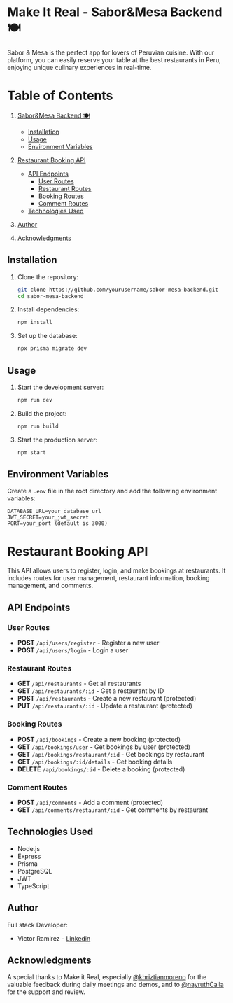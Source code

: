 # Make It Real - Sabor&Mesa Backend 🍽️

Sabor & Mesa is the perfect app for lovers of Peruvian cuisine. With our platform, you can easily reserve your table at the best restaurants in Peru, enjoying unique culinary experiences in real-time.

# Table of Contents

1. [Sabor&Mesa Backend 🍽️](#sabormesa-backend-)

   - [Installation](#installation)
   - [Usage](#usage)
   - [Environment Variables](#environment-variables)

2. [Restaurant Booking API](#restaurant-booking-api)

   - [API Endpoints](#api-endpoints)
     - [User Routes](#user-routes)
     - [Restaurant Routes](#restaurant-routes)
     - [Booking Routes](#booking-routes)
     - [Comment Routes](#comment-routes)
   - [Technologies Used](#technologies-used)

3. [Author](#author)
4. [Acknowledgments](#acknowledgments)

## Installation

1. Clone the repository:

   ```sh
   git clone https://github.com/yourusername/sabor-mesa-backend.git
   cd sabor-mesa-backend
   ```

2. Install dependencies:

   ```sh
   npm install
   ```

3. Set up the database:
   ```sh
   npx prisma migrate dev
   ```

## Usage

1. Start the development server:

   ```sh
   npm run dev
   ```

2. Build the project:

   ```sh
   npm run build
   ```

3. Start the production server:
   ```sh
   npm start
   ```

## Environment Variables

Create a `.env` file in the root directory and add the following environment variables:

```env
DATABASE_URL=your_database_url
JWT_SECRET=your_jwt_secret
PORT=your_port (default is 3000)
```

# Restaurant Booking API

This API allows users to register, login, and make bookings at restaurants. It includes routes for user management, restaurant information, booking management, and comments.

## API Endpoints

### User Routes

- **POST** `/api/users/register` - Register a new user
- **POST** `/api/users/login` - Login a user

### Restaurant Routes

- **GET** `/api/restaurants` - Get all restaurants
- **GET** `/api/restaurants/:id` - Get a restaurant by ID
- **POST** `/api/restaurants` - Create a new restaurant (protected)
- **PUT** `/api/restaurants/:id` - Update a restaurant (protected)

### Booking Routes

- **POST** `/api/bookings` - Create a new booking (protected)
- **GET** `/api/bookings/user` - Get bookings by user (protected)
- **GET** `/api/bookings/restaurant/:id` - Get bookings by restaurant
- **GET** `/api/bookings/:id/details` - Get booking details
- **DELETE** `/api/bookings/:id` - Delete a booking (protected)

### Comment Routes

- **POST** `/api/comments` - Add a comment (protected)
- **GET** `/api/comments/restaurant/:id` - Get comments by restaurant

## Technologies Used

- Node.js
- Express
- Prisma
- PostgreSQL
- JWT
- TypeScript

## Author

Full stack Developer:

- Victor Ramirez - [Linkedin](https://www.linkedin.com/in/victor-ramirez-8049a4193/)

## Acknowledgments

A special thanks to Make it Real, especially [@khriztianmoreno](https://github.com/khriztianmoreno) for the valuable feedback during daily meetings and demos, and to [@nayruthCalla](https://github.com/nayruthCalla) for the support and review.
